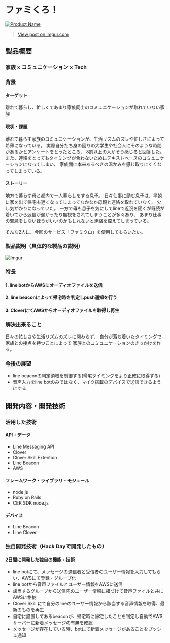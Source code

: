 # ファミくろ！

[![Product Name](image.png)](https://youtu.be/60e4YrmYgkE)

<blockquote class="imgur-embed-pub" lang="en" data-id="LU59JO0"><a href="//imgur.com/LU59JO0">View post on imgur.com</a></blockquote><script async src="//s.imgur.com/min/embed.js" charset="utf-8"></script>

## 製品概要
### 家族 × コミュニケーション × Tech

### 背景
#### ターゲット
離れて暮らし、忙しくてあまり家族同士のコミュニケーションが取れていない家族

#### 現状・課題
離れて暮らす家族のコミュニケーションが、生活リズムのズレや忙しさによって希薄になっている。
実際自分たち身の回りの大学生や社会人にそのような時間があるかとアンケートをとったところ、
8割以上の人がそう感じると回答した。
また、連絡をとってもタイミングが合わないためにテキストベースのコミュニケーションになってしまい、
家族間に本来あるべきの温かみを感じ取りにくくなってしまっている。

#### ストーリー
地方で暮らす母と都内で一人暮らしをする息子。
日々仕事に励む息子は、早朝に家を出て帰宅も遅くなってしまってなかなか母親と連絡を取れていなく、
少し気がかりになっていた。
一方で母も息子を気にしてlineで近況を聞くが既読が着いてから返信が遅かったり無視をされてしまうことが多々あり、
あまり仕事の邪魔をしないほうがいいのかもしれないと連絡を控えてしまっている。

そんな2人に、今回のサービス「ファミクロ」を使用してもらいたい。

### 製品説明（具体的な製品の説明）
![Imgur](https://raw.github.com/wiki/shou1012/line-liff-test/img/main.png)

### 特長

#### 1. line botからAWSにオーディオファイルを送信

#### 2. line beaconによって帰宅時を判定しpush通知を行う

#### 3. CloverにてAWSからオーディオファイルを取得し再生

### 解決出来ること

日々の忙しさや生活リズムのズレに関わらず、
自分が落ち着いたタイミングで家族との接点を持つことによって
家族とのコミュニケーションのきっかけを作る。

### 今後の展望
- line beaconの判定領域を制御する(帰宅タイミングをより正確に取得する)
- 音声入力をline botのみではなく、マイク搭載のデバイスで送信できるようにする

## 開発内容・開発技術
### 活用した技術
#### API・データ
* Line Messaging API
* Clover
* Clover Skill Extention
* Line Beacon
* AWS

#### フレームワーク・ライブラリ・モジュール
* node.js
* Ruby on Rails
* CEK SDK node.js

#### デバイス
* Line Beacon
* Line Clover

### 独自開発技術（Hack Dayで開発したもの）
#### 2日間に開発した独自の機能・技術
* line botにて、メッセージの送信者と受信者のユーザー情報を入力してもらい、AWSにて登録・グループ化
* line botから音声ファイルとユーザー情報をAWSに送信
* 該当するグループから送信先のユーザー情報に紐づけて音声ファイルと共にAWSに格納
* Clover Skill にて自分のlineのユーザー情報から該当する音声情報を取得、最新のものを再生
* 自宅に設置してあるbeaconが、帰宅時に帰宅したことを判定し自動でAWSサーバーに新着メッセージの有無を確認
* メッセージが存在している時、botにて新着メッセージがあることをプッシュ通知
